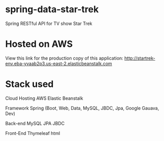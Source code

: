# spring-data-star-trek
Spring RESTful API for TV show Star Trek

# Hosted on AWS
View this link for the production copy of this application:
http://startrek-env.eba-yvaab2p3.us-east-2.elasticbeanstalk.com

# Stack used

Cloud Hosting
AWS Elastic Beanstalk

Framework
Spring (Boot, Web, Data, MySQL, JBDC, Jpa, Google Gauava, Dev)

Back-end
MySQL
JPA
JBDC

Front-End
Thymeleaf html
